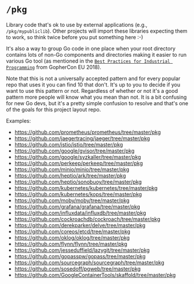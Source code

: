 # `/pkg`

Library code that's ok to use by external applications (e.g., `/pkg/mypubliclib`). Other projects will import these libraries expecting them to work, so think twice before you put something here :-)

It's also a way to group Go code in one place when your root directory contains lots of non-Go components and directories making it easier to run various Go tool (as mentioned in the [`Best Practices for Industrial Programming`](https://www.youtube.com/watch?v=PTE4VJIdHPg) from GopherCon EU 2018).

Note that this is not a universally accepted pattern and for every popular repo that uses it you can find 10 that don't. It's up to you to decide if you want to use this pattern or not. Regardless of whether or not it's a good pattern more people will know what you mean than not. It is a bit confusing for new Go devs, but it's a pretty simple confusion to resolve and that's one of the goals for this project layout repo.

Examples:

* https://github.com/prometheus/prometheus/tree/master/pkg
* https://github.com/jaegertracing/jaeger/tree/master/pkg
* https://github.com/istio/istio/tree/master/pkg
* https://github.com/google/gvisor/tree/master/pkg
* https://github.com/google/syzkaller/tree/master/pkg
* https://github.com/perkeep/perkeep/tree/master/pkg
* https://github.com/minio/minio/tree/master/pkg
* https://github.com/heptio/ark/tree/master/pkg
* https://github.com/heptio/sonobuoy/tree/master/pkg
* https://github.com/kubernetes/kubernetes/tree/master/pkg
* https://github.com/kubernetes/kops/tree/master/pkg
* https://github.com/moby/moby/tree/master/pkg
* https://github.com/grafana/grafana/tree/master/pkg
* https://github.com/influxdata/influxdb/tree/master/pkg
* https://github.com/cockroachdb/cockroach/tree/master/pkg
* https://github.com/derekparker/delve/tree/master/pkg
* https://github.com/coreos/etcd/tree/master/pkg
* https://github.com/oklog/oklog/tree/master/pkg
* https://github.com/flynn/flynn/tree/master/pkg
* https://github.com/jesseduffield/lazygit/tree/master/pkg
* https://github.com/gopasspw/gopass/tree/master/pkg
* https://github.com/sourcegraph/sourcegraph/tree/master/pkg
* https://github.com/sosedoff/pgweb/tree/master/pkg
* https://github.com/GoogleContainerTools/skaffold/tree/master/pkg
